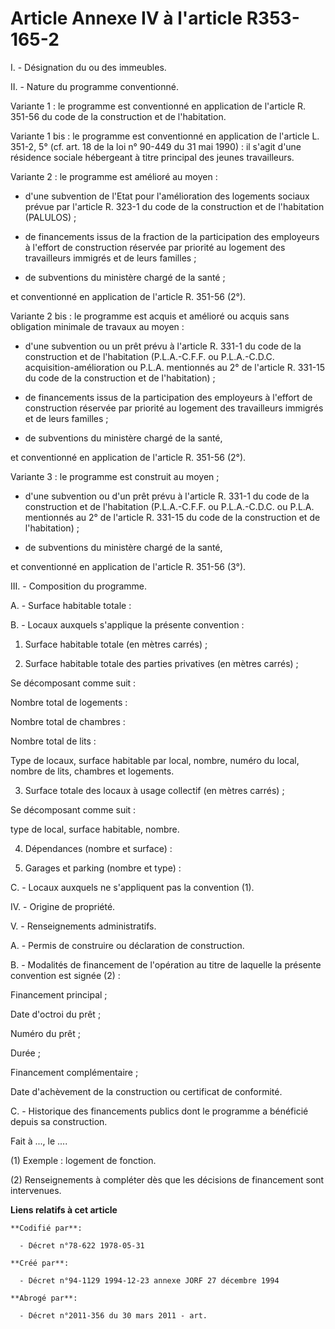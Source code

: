 # Article Annexe IV à l'article R353-165-2

I. - Désignation du ou des immeubles.

II. - Nature du programme conventionné.

Variante 1 : le programme est conventionné en application de l'article R. 351-56 du code de la construction et de
l'habitation.

Variante 1 bis : le programme est conventionné en application de l'article L. 351-2, 5° (cf. art. 18 de la loi n° 90-449 du
31 mai 1990) : il s'agit d'une résidence sociale hébergeant à titre principal des jeunes travailleurs.

Variante 2 : le programme est amélioré au moyen :

- d'une subvention de l'Etat pour l'amélioration des logements sociaux prévue par l'article R. 323-1 du code de la
construction et de l'habitation (PALULOS) ;

- de financements issus de la fraction de la participation des employeurs à l'effort de construction réservée par priorité au
logement des travailleurs immigrés et de leurs familles ;

- de subventions du ministère chargé de la santé ;

et conventionné en application de l'article R. 351-56 (2°).

Variante 2 bis : le programme est acquis et amélioré ou acquis sans obligation minimale de travaux au moyen :

- d'une subvention ou un prêt prévu à l'article R. 331-1 du code de la construction et de l'habitation (P.L.A.-C.F.F. ou
P.L.A.-C.D.C. acquisition-amélioration ou P.L.A. mentionnés au 2° de l'article R. 331-15 du code de la construction et de
l'habitation) ;

- de financements issus de la participation des employeurs à l'effort de construction réservée par priorité au logement des
travailleurs immigrés et de leurs familles ;

- de subventions du ministère chargé de la santé,

et conventionné en application de l'article R. 351-56 (2°).

Variante 3 : le programme est construit au moyen ;

- d'une subvention ou d'un prêt prévu à l'article R. 331-1 du code de la construction et de l'habitation (P.L.A.-C.F.F. ou
P.L.A.-C.D.C. ou P.L.A. mentionnés au 2° de l'article R. 331-15 du code de la construction et de l'habitation) ;

- de subventions du ministère chargé de la santé,

et conventionné en application de l'article R. 351-56 (3°).

III. - Composition du programme.

A. - Surface habitable totale :

B. - Locaux auxquels s'applique la présente convention :

1. Surface habitable totale (en mètres carrés) ;

2. Surface habitable totale des parties privatives (en mètres carrés) ;

Se décomposant comme suit :

Nombre total de logements :

Nombre total de chambres :

Nombre total de lits :

Type de locaux, surface habitable par local, nombre, numéro du local, nombre de lits, chambres et logements.

3. Surface totale des locaux à usage collectif (en mètres carrés) ;

Se décomposant comme suit :

type de local, surface habitable, nombre.

4. Dépendances (nombre et surface) :

5. Garages et parking (nombre et type) :

C. - Locaux auxquels ne s'appliquent pas la convention (1).

IV. - Origine de propriété.

V. - Renseignements administratifs.

A. - Permis de construire ou déclaration de construction.

B. - Modalités de financement de l'opération au titre de laquelle la présente convention est signée (2) :

Financement principal ;

Date d'octroi du prêt ;

Numéro du prêt ;

Durée ;

Financement complémentaire ;

Date d'achèvement de la construction ou certificat de conformité.

C. - Historique des financements publics dont le programme a bénéficié depuis sa construction.

Fait à ..., le ....

(1) Exemple : logement de fonction.

(2) Renseignements à compléter dès que les décisions de financement sont intervenues.

**Liens relatifs à cet article**

	**Codifié par**:

	  - Décret n°78-622 1978-05-31

	**Créé par**:

	  - Décret n°94-1129 1994-12-23 annexe JORF 27 décembre 1994

	**Abrogé par**:

	  - Décret n°2011-356 du 30 mars 2011 - art.
